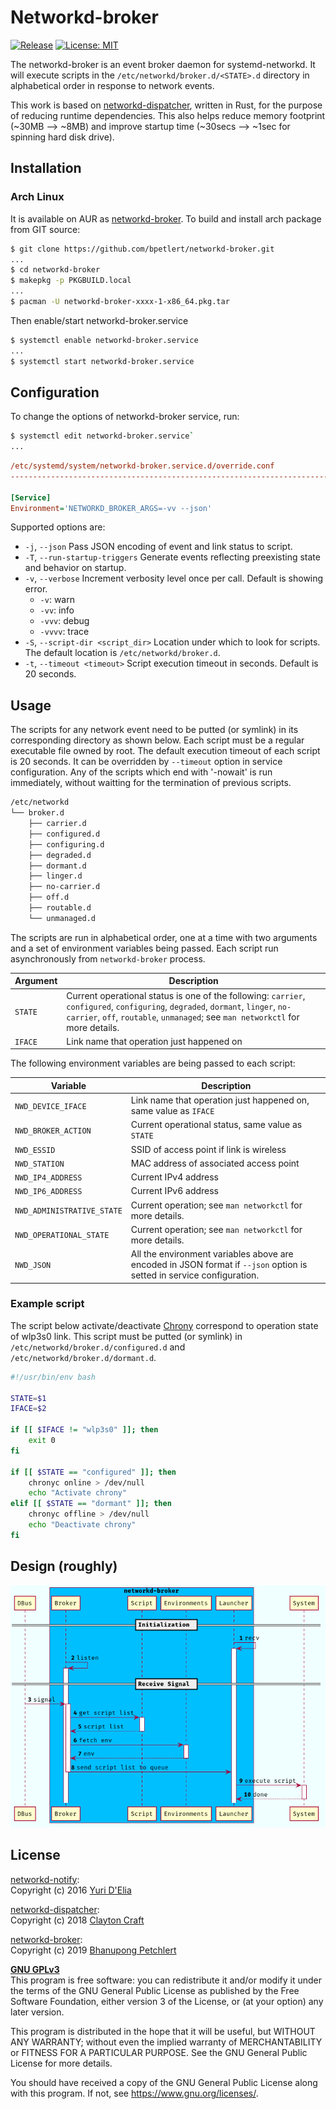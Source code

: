 # Networkd-broker

[![Release](https://img.shields.io/github/v/tag/bpetlert/networkd-broker?include_prereleases&label=release&style=flat-square)](https://github.com/bpetlert/networkd-broker/releases/latest) [![License: MIT](https://img.shields.io/github/license/bpetlert/networkd-broker?style=flat-square)](./LICENSE)

The networkd-broker is an event broker daemon for systemd-networkd. It will execute scripts in the `/etc/networkd/broker.d/<STATE>.d` directory in alphabetical order in response to network events.

This work is based on [networkd-dispatcher](https://gitlab.com/craftyguy/networkd-dispatcher), written in Rust, for the purpose of reducing runtime dependencies. This also helps reduce memory footprint (~30MB &longrightarrow; ~8MB) and improve startup time (\~30secs ⟶ \~1sec for spinning hard disk drive).

## Installation

### Arch Linux

It is available on AUR as [networkd-broker](https://aur.archlinux.org/packages/networkd-broker/). To build and install arch package from GIT source:

```bash
$ git clone https://github.com/bpetlert/networkd-broker.git
...
$ cd networkd-broker
$ makepkg -p PKGBUILD.local
...
$ pacman -U networkd-broker-xxxx-1-x86_64.pkg.tar
```

Then enable/start networkd-broker.service

```bash
$ systemctl enable networkd-broker.service
...
$ systemctl start networkd-broker.service
```

## Configuration

To change the options of networkd-broker service, run:

```bash
$ systemctl edit networkd-broker.service`
...
```

```ini
/etc/systemd/system/networkd-broker.service.d/override.conf
-------------------------------------------------------------------------

[Service]
Environment='NETWORKD_BROKER_ARGS=-vv --json'
```

Supported options are:

- `-j`, `--json`
  Pass JSON encoding of event and link status to script.
- `-T`, `--run-startup-triggers`
  Generate events reflecting preexisting state and behavior on startup.
- `-v`, `--verbose`
  Increment verbosity level once per call. Default is showing error.
  - `-v`: warn
  - `-vv`: info
  - `-vvv`: debug
  - `-vvvv`: trace
- `-S`, `--script-dir <script_dir>`
  Location under which to look for scripts. The default location is `/etc/networkd/broker.d`.
- `-t`, `--timeout <timeout>`
  Script execution timeout in seconds. Default is 20 seconds.

## Usage

The scripts for any network event need to be putted (or symlink) in its corresponding directory as shown below. Each script must be a regular executable file owned by root. The default execution timeout of each script is 20 seconds. It can be overridden by `--timeout` option in service configuration. Any of the scripts which end with '-nowait' is run immediately, without waitting for the termination of previous scripts.

```bash
/etc/networkd
└── broker.d
    ├── carrier.d
    ├── configured.d
    ├── configuring.d
    ├── degraded.d
    ├── dormant.d
    ├── linger.d
    ├── no-carrier.d
    ├── off.d
    ├── routable.d
    └── unmanaged.d
```

The scripts are run in alphabetical order, one at a time with two arguments and a set of environment variables being passed. Each script run asynchronously from `networkd-broker` process.

| Argument | Description                                                                                                                                                                                                       |
| -------- | ----------------------------------------------------------------------------------------------------------------------------------------------------------------------------------------------------------------- |
| `STATE`  | Current operational status is one of the following: `carrier`, `configured`, `configuring`, `degraded`, `dormant`, `linger`, `no-carrier`, `off`, `routable`, `unmanaged`; see `man networkctl` for more details. |
| `IFACE`  | Link name that operation just happened on                                                                                                                                                                         |

The following environment variables are being passed to each script:

| Variable                   | Description                                                                                                           |
| -------------------------- | --------------------------------------------------------------------------------------------------------------------- |
| `NWD_DEVICE_IFACE`         | Link name that operation just happened on, same value as `IFACE`                                                      |
| `NWD_BROKER_ACTION`        | Current operational status, same value as `STATE`                                                                     |
| `NWD_ESSID`                | SSID of access point if link is wireless                                                                              |
| `NWD_STATION`              | MAC address of associated access point                                                                                |
| `NWD_IP4_ADDRESS`          | Current IPv4 address                                                                                                  |
| `NWD_IP6_ADDRESS`          | Current IPv6 address                                                                                                  |
| `NWD_ADMINISTRATIVE_STATE` | Current operation; see `man networkctl` for more details.                                                             |
| `NWD_OPERATIONAL_STATE`    | Current operation; see `man networkctl` for more details.                                                             |
| `NWD_JSON`                 | All the environment variables above are encoded in JSON format if `--json` option is setted in service configuration. |

### Example script

The script below activate/deactivate [Chrony](https://wiki.archlinux.org/index.php/Chrony) correspond to operation state of wlp3s0 link. This script must be putted (or symlink) in `/etc/networkd/broker.d/configured.d` and `/etc/networkd/broker.d/dormant.d`.

```bash
#!/usr/bin/env bash

STATE=$1
IFACE=$2

if [[ $IFACE != "wlp3s0" ]]; then
    exit 0
fi

if [[ $STATE == "configured" ]]; then
    chronyc online > /dev/null
    echo "Activate chrony"
elif [[ $STATE == "dormant" ]]; then
    chronyc offline > /dev/null
    echo "Deactivate chrony"
fi
```

## Design (roughly)

![Sequence Diagram](docs/assets/networkd-broker.png)

## License

[networkd-notify](https://github.com/wavexx/networkd-notify):\
Copyright (c) 2016 [Yuri D'Elia](wavexx@thregr.org)

[networkd-dispatcher](https://gitlab.com/craftyguy/networkd-dispatcher):\
Copyright (c) 2018 [Clayton Craft](clayton@craftyguy.net)

[networkd-broker](https://github.com/bpetlert/networkd-broker):\
Copyright (c) 2019 [Bhanupong Petchlert](bpetlert@gmail.com)

**[GNU GPLv3](./LICENSE)**\
This program is free software: you can redistribute it and/or modify
it under the terms of the GNU General Public License as published by
the Free Software Foundation, either version 3 of the License, or
(at your option) any later version.

This program is distributed in the hope that it will be useful,
but WITHOUT ANY WARRANTY; without even the implied warranty of
MERCHANTABILITY or FITNESS FOR A PARTICULAR PURPOSE. See the
GNU General Public License for more details.

You should have received a copy of the GNU General Public License
along with this program. If not, see <https://www.gnu.org/licenses/>.
